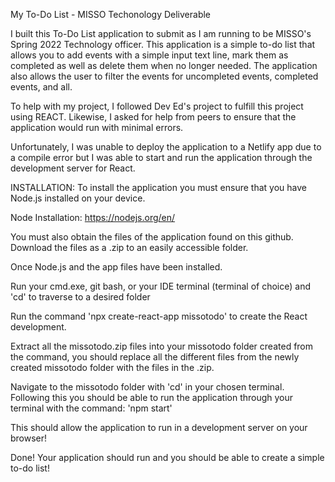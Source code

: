 My To-Do List - MISSO Techonology Deliverable

I built this To-Do List application to submit as I am running to be MISSO's Spring 2022 Technology officer.
This application is a simple to-do list that allows you to add events with a simple input text line,
mark them as completed as well as delete them when no longer needed.
The application also allows the user to filter the events for uncompleted events, completed events, and all.

To help with my project, I followed Dev Ed's project to fulfill this project using REACT.
Likewise, I asked for help from peers to ensure that the application would run with minimal errors.

Unfortunately, I was unable to deploy the application to a Netlify app due to a compile error
but I was able to start and run the application through the development server for React.

INSTALLATION:
To install the application you must ensure that you have Node.js installed on your device.

Node Installation: https://nodejs.org/en/

You must also obtain the files of the application found on this github.
Download the files as a .zip to an easily accessible folder.

Once Node.js and the app files have been installed.

Run your cmd.exe, git bash, or your IDE terminal (terminal of choice) and 'cd' to traverse to a desired folder

Run the command 'npx create-react-app missotodo' to create the React development.

Extract all the missotodo.zip files into your missotodo folder created from the command, you should replace all the different
files from the newly created missotodo folder with the files in the .zip.

Navigate to the missotodo folder with 'cd' in your chosen terminal.
Following this you should be able to run the application through your terminal with the command:
'npm start'

This should allow the application to run in a development server on your browser!

Done! Your application should run and you should be able to create a simple to-do list!



